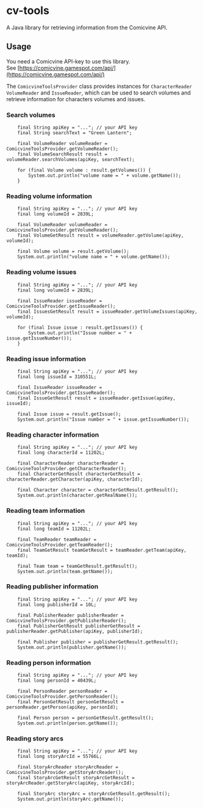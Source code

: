 # cv-tools
A Java library for retrieving information from the Comicvine API.

## Usage

You need a Comicvine API-key to use this library.  
See [https://comicvine.gamespot.com/api/](https://comicvine.gamespot.com/api/)

The `ComicvineToolsProvider` class provides instances for `CharacterReader` `VolumeReader` and
`IssueReader`, which can be used to search volumes and retrieve information for characters volumes
and issues.

### Search volumes

        final String apiKey = "..."; // your API key
        final String searchText = "Green Lantern";

        final VolumeReader volumeReader = ComicvineToolsProvider.getVolumeReader();
        final VolumeSearchResult result = volumeReader.searchVolumes(apiKey, searchText);

        for (final Volume volume : result.getVolumes()) {
            System.out.println("volume name = " + volume.getName());
        }

### Reading volume information

        final String apiKey = "..."; // your API key
        final long volumeId = 2839L;

        final VolumeReader volumeReader = ComicvineToolsProvider.getVolumeReader();
        final VolumeGetResult result = volumeReader.getVolume(apiKey, volumeId);

        final Volume volume = result.getVolume();
        System.out.println("volume name = " + volume.getName());
    

### Reading volume issues

        final String apiKey = "..."; // your API key
        final long volumeId = 2839L;

        final IssueReader issueReader = ComicvineToolsProvider.getIssueReader();
        final IssuesGetResult result = issueReader.getVolumeIssues(apiKey, volumeId);

        for (final Issue issue : result.getIssues()) {
            System.out.println("Issue number = " + issue.getIssueNumber());
        }

### Reading issue information

        final String apiKey = "..."; // your API key
        final long issueId = 310551L;

        final IssueReader issueReader = ComicvineToolsProvider.getIssueReader();
        final IssueGetResult result = issueReader.getIssue(apiKey, issueId);

        final Issue issue = result.getIssue();
        System.out.println("Issue number = " + issue.getIssueNumber());

### Reading character information

        final String apiKey = "..."; // your API key
        final long characterId = 11202L;
        
        final CharacterReader characterReader = ComicvineToolsProvider.getCharacterReader();
        final CharacterGetResult characterGetResult = characterReader.getCharacter(apiKey, characterId);
        
        final Character character = characterGetResult.getResult();
        System.out.println(character.getRealName());

### Reading team information

        final String apiKey = "..."; // your API key
        final long teamId = 11202L;
        
        final TeamReader teamReader = ComicvineToolsProvider.getTeamReader();
        final TeamGetResult teamGetResult = teamReader.getTeam(apiKey, teamId);
        
        final Team team = teamGetResult.getResult();
        System.out.println(team.getName());

### Reading publisher information

        final String apiKey = "..."; // your API key
        final long publisherId = 10L;

        final PublisherReader publisherReader = ComicvineToolsProvider.getPublisherReader();
        final PublisherGetResult publisherGetResult = publisherReader.getPublisher(apiKey, publisherId);

        final Publisher publisher = publisherGetResult.getResult();
        System.out.println(publisher.getName());

### Reading person information

        final String apiKey = "..."; // your API key
        final long personId = 40439L;

        final PersonReader personReader = ComicvineToolsProvider.getPersonReader();
        final PersonGetResult personGetResult = personReader.getPerson(apiKey, personId);

        final Person person = personGetResult.getResult();
        System.out.println(person.getName());

### Reading story arcs

        final String apiKey = "..."; // your API key
        final long storyArcId = 55766L;

        final StoryArcReader storyArcReader = ComicvineToolsProvider.getStoryArcReader();
        final StoryArcGetResult storyArcGetResult = storyArcReader.getStoryArc(apiKey, storyArcId);

        final StoryArc storyArc = storyArcGetResult.getResult();
        System.out.println(storyArc.getName());
